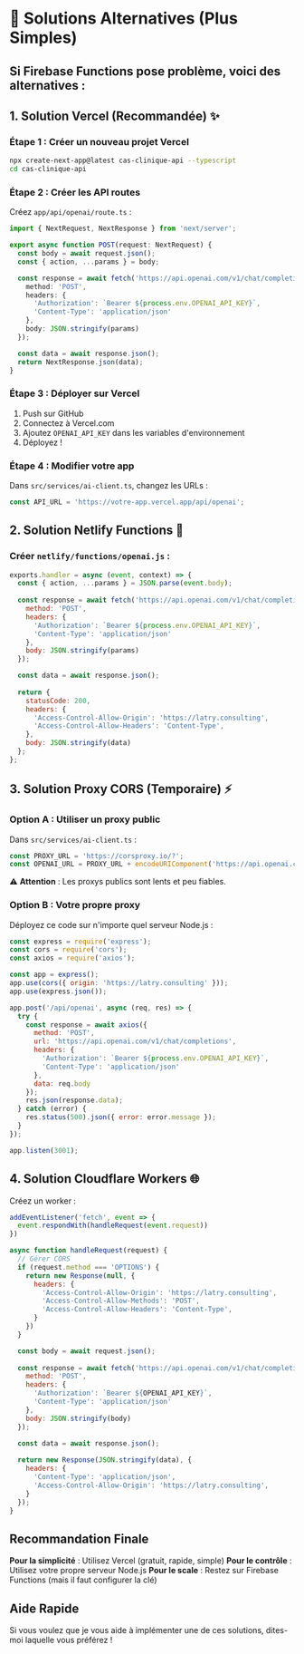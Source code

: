 # 🚀 Solutions Alternatives (Plus Simples)

## Si Firebase Functions pose problème, voici des alternatives :

## 1. Solution Vercel (Recommandée) ✨

### Étape 1 : Créer un nouveau projet Vercel
```bash
npx create-next-app@latest cas-clinique-api --typescript
cd cas-clinique-api
```

### Étape 2 : Créer les API routes
Créez `app/api/openai/route.ts` :

```typescript
import { NextRequest, NextResponse } from 'next/server';

export async function POST(request: NextRequest) {
  const body = await request.json();
  const { action, ...params } = body;

  const response = await fetch('https://api.openai.com/v1/chat/completions', {
    method: 'POST',
    headers: {
      'Authorization': `Bearer ${process.env.OPENAI_API_KEY}`,
      'Content-Type': 'application/json'
    },
    body: JSON.stringify(params)
  });

  const data = await response.json();
  return NextResponse.json(data);
}
```

### Étape 3 : Déployer sur Vercel
1. Push sur GitHub
2. Connectez à Vercel.com
3. Ajoutez `OPENAI_API_KEY` dans les variables d'environnement
4. Déployez !

### Étape 4 : Modifier votre app
Dans `src/services/ai-client.ts`, changez les URLs :
```javascript
const API_URL = 'https://votre-app.vercel.app/api/openai';
```

## 2. Solution Netlify Functions 🎯

### Créer `netlify/functions/openai.js` :
```javascript
exports.handler = async (event, context) => {
  const { action, ...params } = JSON.parse(event.body);
  
  const response = await fetch('https://api.openai.com/v1/chat/completions', {
    method: 'POST',
    headers: {
      'Authorization': `Bearer ${process.env.OPENAI_API_KEY}`,
      'Content-Type': 'application/json'
    },
    body: JSON.stringify(params)
  });

  const data = await response.json();
  
  return {
    statusCode: 200,
    headers: {
      'Access-Control-Allow-Origin': 'https://latry.consulting',
      'Access-Control-Allow-Headers': 'Content-Type',
    },
    body: JSON.stringify(data)
  };
};
```

## 3. Solution Proxy CORS (Temporaire) ⚡

### Option A : Utiliser un proxy public
Dans `src/services/ai-client.ts` :
```javascript
const PROXY_URL = 'https://corsproxy.io/?';
const OPENAI_URL = PROXY_URL + encodeURIComponent('https://api.openai.com/v1/chat/completions');
```

⚠️ **Attention** : Les proxys publics sont lents et peu fiables.

### Option B : Votre propre proxy
Déployez ce code sur n'importe quel serveur Node.js :

```javascript
const express = require('express');
const cors = require('cors');
const axios = require('axios');

const app = express();
app.use(cors({ origin: 'https://latry.consulting' }));
app.use(express.json());

app.post('/api/openai', async (req, res) => {
  try {
    const response = await axios({
      method: 'POST',
      url: 'https://api.openai.com/v1/chat/completions',
      headers: {
        'Authorization': `Bearer ${process.env.OPENAI_API_KEY}`,
        'Content-Type': 'application/json'
      },
      data: req.body
    });
    res.json(response.data);
  } catch (error) {
    res.status(500).json({ error: error.message });
  }
});

app.listen(3001);
```

## 4. Solution Cloudflare Workers 🌐

Créez un worker :
```javascript
addEventListener('fetch', event => {
  event.respondWith(handleRequest(event.request))
})

async function handleRequest(request) {
  // Gérer CORS
  if (request.method === 'OPTIONS') {
    return new Response(null, {
      headers: {
        'Access-Control-Allow-Origin': 'https://latry.consulting',
        'Access-Control-Allow-Methods': 'POST',
        'Access-Control-Allow-Headers': 'Content-Type',
      }
    })
  }

  const body = await request.json();
  
  const response = await fetch('https://api.openai.com/v1/chat/completions', {
    method: 'POST',
    headers: {
      'Authorization': `Bearer ${OPENAI_API_KEY}`,
      'Content-Type': 'application/json'
    },
    body: JSON.stringify(body)
  });

  const data = await response.json();
  
  return new Response(JSON.stringify(data), {
    headers: {
      'Content-Type': 'application/json',
      'Access-Control-Allow-Origin': 'https://latry.consulting',
    }
  });
}
```

## Recommandation Finale

**Pour la simplicité** : Utilisez Vercel (gratuit, rapide, simple)
**Pour le contrôle** : Utilisez votre propre serveur Node.js
**Pour le scale** : Restez sur Firebase Functions (mais il faut configurer la clé)

## Aide Rapide

Si vous voulez que je vous aide à implémenter une de ces solutions, dites-moi laquelle vous préférez ! 